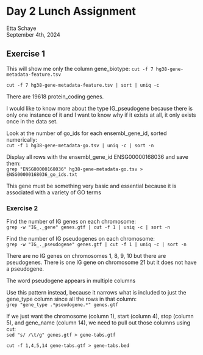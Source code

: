# Day 2 Lunch Assignment
Etta Schaye <br>
September 4th, 2024

## Exercise 1 
This will show me only the column gene_biotype: ```cut -f 7 hg38-gene-metadata-feature.tsv``` 

```cut -f 7 hg38-gene-metadata-feature.tsv | sort | uniq -c```

There are 19618 protein_coding genes. <br>

I would like to know more about the type IG_pseudogene because there is only one instance of it and I want to know why if it exists at all, it only exists once in the data set.

Look at the number of go_ids for each ensembl_gene_id, sorted numerically: <br> ``` cut -f 1 hg38-gene-metadata-go.tsv | uniq -c | sort -n ``` <br>

Display all rows with the ensembl_gene_id ENSG00000168036 and save them: <br> ```grep "ENSG00000168036" hg38-gene-metadata-go.tsv > ENSG00000168036_go_ids.txt``` <br>

This gene must be something very basic and essential because it is associated with a variety of GO terms

### Exercise 2
Find the number of IG genes on each chromosome: <br>
```grep -w "IG_._gene" genes.gtf | cut -f 1 | uniq -c | sort -n``` <br>

Find the number of IG pseudogenes on each chromosome: <br>
```grep -w "IG_._pseudogene" genes.gtf | cut -f 1 | uniq -c | sort -n``` <br>

There are no IG genes on chromosomes 1, 8, 9, 10 but there are pseudogenes. There is one IG gene on chromosome 21 but it does not have a pseudogene.

The word pseudogene appears in multiple columns <br>

Use this pattern instead, because it narrows what is included to just the gene_type column since all the rows in that column: <br> ```grep "gene_type .*pseudogene.*" genes.gtf``` <br>

If we just want the chromosome (column 1), start (column 4), stop (column 5), and gene_name (column 14), we need to pull out those columns using cut: <br>
```sed "s/ /\t/g" genes.gtf > gene-tabs.gtf``` <br>

```cut -f 1,4,5,14 gene-tabs.gtf > gene-tabs.bed```